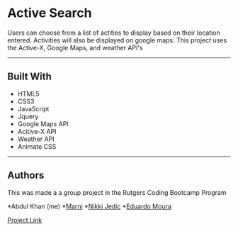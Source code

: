 # Active Search

Users can choose from a list of actities to display based on their location entered. Activities will also be displayed on google maps. This project uses the Active-X, Google Maps, and weather API's

--------------------------------------------------
## Built With

* HTML5 
* CSS3
* JavaScript
* Jquery
* Google Maps API
* Acitive-X API
* Weather API
* Animate CSS
--------------------------------------------------
## Authors
This was made a a group project in the Rutgers Coding Bootcamp Program

*Abdul Khan (me)
*[Marni](https://github.com/Marnig18)
*[Nikki Jedic](https://github.com/NJedic)
*[Eduardo Moura](https://github.com/eddmoura)

[Project Link](https://yabdabs.github.io/activity-search/)



